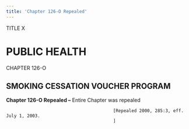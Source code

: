```yaml
---
title: 'Chapter 126-O Repealed'
---
```


TITLE X
                                             
PUBLIC HEALTH
=============

CHAPTER 126-O
                                             
SMOKING CESSATION VOUCHER PROGRAM
---------------------------------

**Chapter 126-O Repealed –** Entire Chapter was repealed


                                             [Repealed 2000, 285:3, eff. July 1, 2003.
                                             ]
